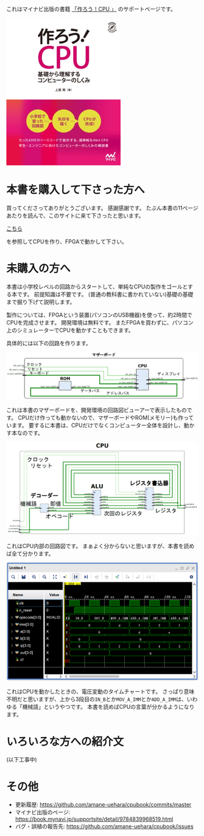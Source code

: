 これはマイナビ出版の書籍
[「作ろう！CPU 」](https://book.mynavi.jp/ec/products/detail/id=116654)
のサポートページです。

![ ](top/cpu_cover.jpg)

# 本書を購入して下さった方へ

買ってくださってありがとうございます。
感謝感謝です。
たぶん本書の11ページあたりを読んで、このサイトに来て下さったと思います。

[こちら](howto/index.md)

を参照してCPUを作り、FPGAで動かして下さい。

# 未購入の方へ

本書は小学校レベルの回路からスタートして、単純なCPUの製作をゴールとする本です。
前提知識は不要です。
(普通の教科書に書かれていない)基礎の基礎まで掘り下げて説明します。

製作については、FPGAという装置(パソコンのUSB機器)を使って、約2時間でCPUを完成させます。
開発環境は無料です。
またFPGAを買わずに、パソコン上のシミュレーターでCPUを動かすこともできます。

具体的には以下の回路を作ります。

![ ](top/mb-schematic.png)

これは本書のマザーボードを、開発環境の回路図ビューアーで表示したものです。
CPUだけ作っても動かないので、マザーボードやROM(メモリー)も作っています。
要するに本書は、CPUだけでなくコンピューター全体を設計し、動かす本なのです。

![ ](top/cpu-schematic.png)

これはCPU内部の回路図です。
まぁよく分からないと思いますが、本書を読めば全て分かります。

![ ](top/wave.png)

これはCPUを動かしたときの、電圧変動のタイムチャートです。
さっぱり意味不明だと思いますが、上から3段目の`IN_B`とか`MOV_A_IMM`とか`ADD_A_IMM`は、いわゆる「機械語」というやつです。
本書を読めばCPUの言葉が分かるようになります。

# いろいろな方への紹介文

(以下工事中)

# その他

* 更新履歴: <https://github.com/amane-uehara/cpubook/commits/master>
* マイナビ出版のページ: <https://book.mynavi.jp/supportsite/detail/9784839968519.html>
* バグ・誤植の報告先: <https://github.com/amane-uehara/cpubook/issues>

